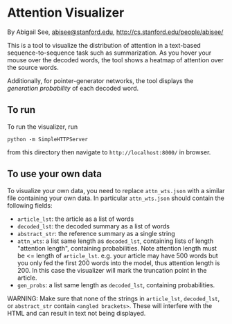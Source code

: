 # Attention Visualizer
By Abigail See, abisee@stanford.edu, http://cs.stanford.edu/people/abisee/

This is a tool to visualize the distribution of attention in a text-based sequence-to-sequence task such as summarization. As you hover your mouse over the decoded words, the tool shows a heatmap of attention over the source words. 

Additionally, for pointer-generator networks, the tool displays the _generation probability_ of each decoded word.

## To run

To run the visualizer, run
```
python -m SimpleHTTPServer
```
from this directory then navigate to `http://localhost:8000/` in browser.

## To use your own data

To visualize your own data, you need to replace `attn_wts.json` with a similar file containing your own data. In particular  `attn_wts.json` should contain the following fields:

*  `article_lst`: the article as a list of words
*  `decoded_lst`: the decoded summary as a list of words
*  `abstract_str`: the reference summary as a single string
*  `attn_wts`: a list same length as `decoded_lst`, containing lists of length "attention length", containing probabilities.
    Note attention length must be <= length of `article_lst`.
    e.g. your article may have 500 words but you only fed the first 200 words into the model, thus attention length is 200.
    In this case the visualizer will mark the truncation point in the article.
*  `gen_probs`: a list same length as `decoded_lst`, containing probabilities.


WARNING: Make sure that none of the strings in `article_lst`, `decoded_lst`, or `abstract_str` contain `<angled brackets>`. These will interfere with the HTML and can result in text not being displayed.
